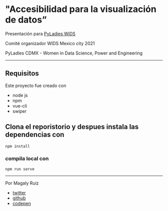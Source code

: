 # "Accesibilidad para la visualización de datos”

Presentación para [PyLadies WiDS](https://pyladies-cdmx.github.io/wids-cdmx-2021/#inicio)

Comité organizador WIDS Mexico city 2021

PyLadies CDMX - Women in Data Science, Power and Engineering

___

## Requisitos
Este proyecto fue creado con
* node js
* npm
* vue-cli
* swiper


## Clona el reporistorio y despues instala las dependencias con
```
npm install
```

### compila local con
```
npm run serve
```

___
  
Por Magaly Ruiz
* [twitter](https://twitter.com/flktcrnpio)
* [github](https://github.com/flkt-crnpio)
* [codepen](https://codepen.io/flkt-crnpio)